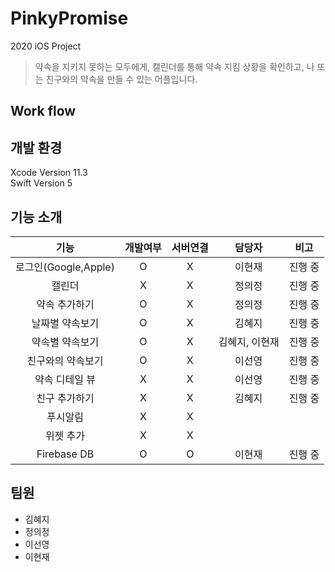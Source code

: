 # PinkyPromise
2020 iOS Project

> 약속을 지키지 못하는 모두에게,
> 캘린더를 통해 약속 지킴 상황을 확인하고, 나 또는 친구와의 약속을 만들 수 있는 어플입니다.

## Work flow 

## 개발 환경

Xcode Version 11.3 <br>
Swift Version 5

## 기능 소개
|              기능             |     개발여부    |       서버연결       |       담당자       |    비고    | 
|:----------------------------:|:-------------:|:-----------------:|:---------------:|:-----------:|
| 로그인(Google,Apple)| O | X | 이현재 | 진행 중 |
| 캘린더         | X | X | 정의정 | 진행 중 |
| 약속 추가하기    | O | X | 정의정 | 진행 중 |
| 날짜별 약속보기   | O | X | 김혜지 | 진행 중 |
| 약속별 약속보기   | O | X | 김혜지, 이현재 | 진행 중 |
| 친구와의 약속보기 | O | X | 이선영 | 진행 중 |
| 약속 디테일 뷰   | X | X | 이선영 | 진행 중 |
| 친구 추가하기    | X | X | 김혜지 | 진행 중 |
| 푸시알림        | X | X |  |  |
| 위젯 추가       | X | X |  |  |
| Firebase DB   | O | O | 이현재 | 진행 중 |

## 팀원
* 김혜지
* 정의정
* 이선영
* 이현재

